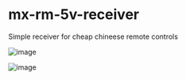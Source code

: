 # mx-rm-5v-receiver

Simple receiver for cheap chineese remote controls

![image](https://user-images.githubusercontent.com/3162688/122686723-65467b80-d21b-11eb-95cd-745832be409a.png)

![image](https://user-images.githubusercontent.com/3162688/122686828-01708280-d21c-11eb-8ce2-0f848e195efd.png)
